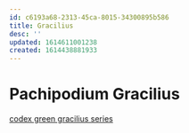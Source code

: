 ```yaml
---
id: c6193a68-2313-45ca-8015-34300895b586
title: Gracilius
desc: ''
updated: 1614611001238
created: 1614438881933
---
```


# Pachipodium Gracilius

[codex green gracilius series](https://codexgreen.com/category/raise/gracilius-seedlings)
